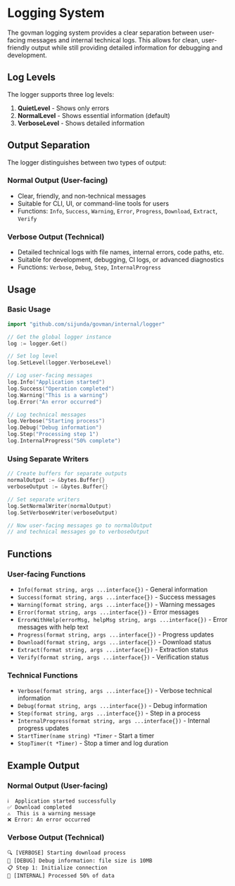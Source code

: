 # Logging System

The govman logging system provides a clear separation between user-facing messages and internal technical logs. This allows for clean, user-friendly output while still providing detailed information for debugging and development.

## Log Levels

The logger supports three log levels:

1. **QuietLevel** - Shows only errors
2. **NormalLevel** - Shows essential information (default)
3. **VerboseLevel** - Shows detailed information

## Output Separation

The logger distinguishes between two types of output:

### Normal Output (User-facing)
- Clear, friendly, and non-technical messages
- Suitable for CLI, UI, or command-line tools for users
- Functions: `Info`, `Success`, `Warning`, `Error`, `Progress`, `Download`, `Extract`, `Verify`

### Verbose Output (Technical)
- Detailed technical logs with file names, internal errors, code paths, etc.
- Suitable for development, debugging, CI logs, or advanced diagnostics
- Functions: `Verbose`, `Debug`, `Step`, `InternalProgress`

## Usage

### Basic Usage

```go
import "github.com/sijunda/govman/internal/logger"

// Get the global logger instance
log := logger.Get()

// Set log level
log.SetLevel(logger.VerboseLevel)

// Log user-facing messages
log.Info("Application started")
log.Success("Operation completed")
log.Warning("This is a warning")
log.Error("An error occurred")

// Log technical messages
log.Verbose("Starting process")
log.Debug("Debug information")
log.Step("Processing step 1")
log.InternalProgress("50% complete")
```

### Using Separate Writers

```go
// Create buffers for separate outputs
normalOutput := &bytes.Buffer{}
verboseOutput := &bytes.Buffer{}

// Set separate writers
log.SetNormalWriter(normalOutput)
log.SetVerboseWriter(verboseOutput)

// Now user-facing messages go to normalOutput
// and technical messages go to verboseOutput
```

## Functions

### User-facing Functions
- `Info(format string, args ...interface{})` - General information
- `Success(format string, args ...interface{})` - Success messages
- `Warning(format string, args ...interface{})` - Warning messages
- `Error(format string, args ...interface{})` - Error messages
- `ErrorWithHelp(errorMsg, helpMsg string, args ...interface{})` - Error messages with help text
- `Progress(format string, args ...interface{})` - Progress updates
- `Download(format string, args ...interface{})` - Download status
- `Extract(format string, args ...interface{})` - Extraction status
- `Verify(format string, args ...interface{})` - Verification status

### Technical Functions
- `Verbose(format string, args ...interface{})` - Verbose technical information
- `Debug(format string, args ...interface{})` - Debug information
- `Step(format string, args ...interface{})` - Step in a process
- `InternalProgress(format string, args ...interface{})` - Internal progress updates
- `StartTimer(name string) *Timer` - Start a timer
- `StopTimer(t *Timer)` - Stop a timer and log duration

## Example Output

### Normal Output (User-facing)
```
ℹ️  Application started successfully
✅ Download completed
⚠️  This is a warning message
❌ Error: An error occurred
```

### Verbose Output (Technical)
```
🔍 [VERBOSE] Starting download process
🐛 [DEBUG] Debug information: file size is 10MB
📋 Step 1: Initialize connection
🔄 [INTERNAL] Processed 50% of data